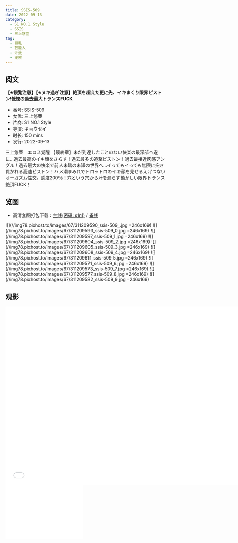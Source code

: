 ```yaml
---
title: SSIS-509
date: 2022-09-13
category:
  - S1 NO.1 Style
  - SSIS
  - 三上悠亜
tag:
  - 巨乳
  - 芸能人
  - 汗液
  - 潮吹
---
```


## 阅文

**【※観覧注意】【※ヌキ過ぎ注意】絶頂を超えた更に先、イキまくり限界ピストン!恍惚の過去最大トランスFUCK**

* 番号: SSIS-509
* 女优: 三上悠亜
* 片商: S1 NO.1 Style
* 导演: キョウセイ
* 时长: 150 mins
* 发行: 2022-09-13

三上悠亜　エロス覚醒 【最終章】未だ到達したことのない快楽の最深部へ遂に…過去最高のイキ顔をさらす！過去最多の追撃ピストン！過去最接近肉感アングル！過去最大の快楽で前人未踏の未知の世界へ…イってもイっても無限に突き貫かれる高速ピストン！ハメ潮まみれでトロットロのイキ顔を見せるえげつないオーガズム性交。感度200％！穴という穴から汁を漏らす艶かしい限界トランス絶頂FUCK！

## 览图

* 高清套图打包下载：[主线(密码: s1n1)](//url87.ctfile.com/f/37076987-691520146-9e01f6?p=s1n1) / [备线](//pixhost.to/gallery/gIBzu/download)

![](//img78.pixhost.to/images/67/311209590_ssis-509_.jpg =246x169)
![](//img78.pixhost.to/images/67/311209593_ssis-509_0.jpg =246x169)
![](//img78.pixhost.to/images/67/311209597_ssis-509_1.jpg =246x169)
![](//img78.pixhost.to/images/67/311209604_ssis-509_2.jpg =246x169)
![](//img78.pixhost.to/images/67/311209605_ssis-509_3.jpg =246x169)
![](//img78.pixhost.to/images/67/311209608_ssis-509_4.jpg =246x169)
![](//img78.pixhost.to/images/67/311209611_ssis-509_5.jpg =246x169)
![](//img78.pixhost.to/images/67/311209571_ssis-509_6.jpg =246x169)
![](//img78.pixhost.to/images/67/311209573_ssis-509_7.jpg =246x169)
![](//img78.pixhost.to/images/67/311209577_ssis-509_8.jpg =246x169)
![](//img78.pixhost.to/images/67/311209582_ssis-509_9.jpg =246x169)

## 观影

<iframe width="740" height="560" src="//dood.wf/e/9cgb64q1diqzzq0gf1tl8xb0mgw6nqaa" scrolling="no" frameborder="0" allowfullscreen="true"></iframe>

<iframe width="246" height="169" src="//dood.wf/e/cu0gww44r478kxaqwld7jot5pisz64o0" scrolling="no" frameborder="0" allowfullscreen="true"></iframe>